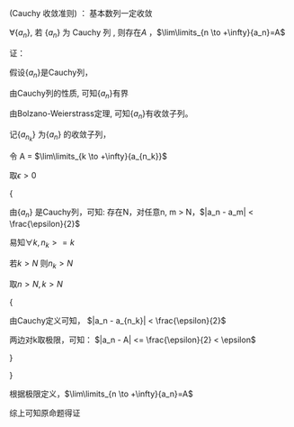 (Cauchy 收敛准则) ： 基本数列一定收敛

$\forall \{a_n\}$,   若 $\{a_n\}$ 为 Cauchy 列 , 则存在$A$ ，$\lim\limits_{n \to +\infty}{a_n}=A$

证：

假设$\{a_n\}$是Cauchy列，

由Cauchy列的性质,  可知$\{a_n\}$有界

由Bolzano-Weierstrass定理,  可知$\{a_n\}$有收敛子列。

记$\{a_{n_k}\}$ 为$\{a_n\}$ 的收敛子列，

令 A = $\lim\limits_{k \to +\infty}{a_{n_k}}$

取$\epsilon > 0$

{

由$\{a_n \}$ 是Cauchy列，可知: 存在N，对任意n, m > N，$|a_n - a_m| < \frac{\epsilon}{2}$

易知$\forall k, n_k >= k$

若$k > N$ 则$n_k > N$

取$n > N, k > N$

{

由Cauchy定义可知， $|a_n - a_{n_k}| < \frac{\epsilon}{2}$

两边对k取极限，可知： $|a_n - A| <= \frac{\epsilon}{2} < \epsilon$

}

}

根据极限定义，$\lim\limits_{n \to +\infty}{a_n}=A$

综上可知原命题得证